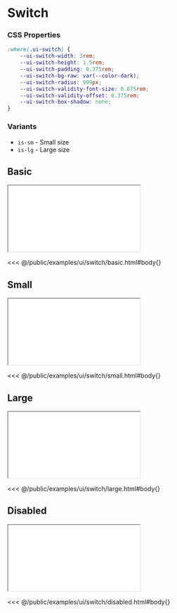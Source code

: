 # Switch

### CSS Properties

```css
:where(.ui-switch) {
    --ui-switch-width: 3rem;
    --ui-switch-height: 1.5rem;
    --ui-switch-padding: 0.375rem;
    --ui-switch-bg-raw: var(--color-dark);
    --ui-switch-radius: 999px;
    --ui-switch-validity-font-size: 0.875rem;
    --ui-switch-validity-offset: 0.375rem;
    --ui-switch-box-shadow: none;
}
```

### Variants

* `is-sm` - Small size
* `is-lg` - Large size

## Basic

<iframe src="/examples/ui/switch/basic.html"></iframe>

<<< @/public/examples/ui/switch/basic.html#body{}

## Small

<iframe src="/examples/ui/switch/small.html"></iframe>

<<< @/public/examples/ui/switch/small.html#body{}

## Large

<iframe src="/examples/ui/switch/large.html"></iframe>

<<< @/public/examples/ui/switch/large.html#body{}

## Disabled

<iframe src="/examples/ui/switch/disabled.html"></iframe>

<<< @/public/examples/ui/switch/disabled.html#body{}
